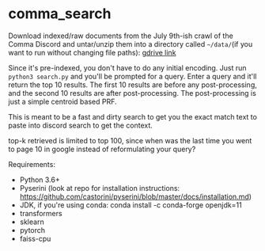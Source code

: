 # comma_search


Download indexed/raw documents from the July 9th-ish crawl of the Comma Discord and untar/unzip them into a directory called `~/data/`(if you want to run without changing file paths): [gdrive link](https://drive.google.com/file/d/1g5aScCzY-_ITTpfiHLfnKNBgT_xrIi2E/view?usp=sharing)

Since it's pre-indexed, you don't have to do any initial encoding. Just run `python3 search.py` and you'll be prompted for a query. Enter a query and it'll return the top 10 results. The first 10 results are before any post-processing, and the second 10 results are after post-processing. The post-processing is just a simple centroid based PRF.

This is meant to be a fast and dirty search to get you the exact match text to paste into discord search to get the context. 

top-k retrieved is limited to top 100, since when was the last time you went to page 10 in google instead of reformulating your query?

Requirements:
- Python 3.6+
- Pyserini (look at repo for installation instructions: https://github.com/castorini/pyserini/blob/master/docs/installation.md)
- JDK, if you're using conda: conda install -c conda-forge openjdk=11
- transformers
- sklearn
- pytorch
- faiss-cpu
